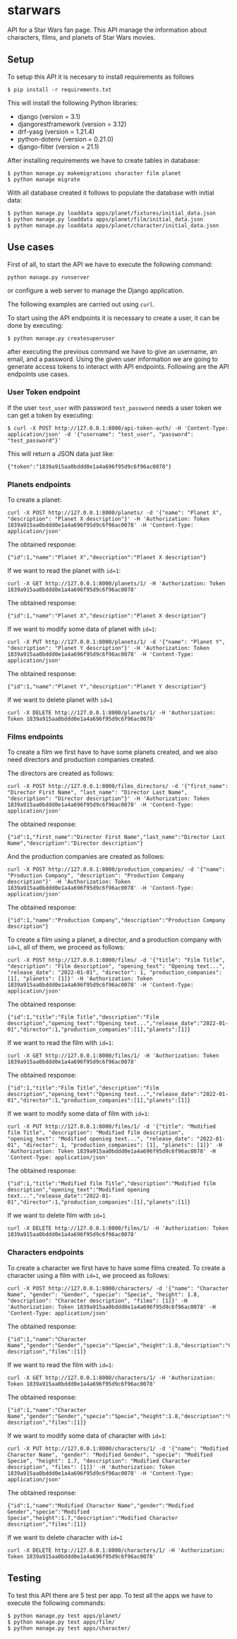 # starwars
API for a Star Wars fan page. This API manage the information about characters, films, and planets of Star Wars movies.

## Setup

To setup this API it is necesary to install requirements as follows

```console
$ pip install -r requirements.txt
```
This will install the following Python libraries:

- django (version = 3.1)
- djangorestframework (version = 3.12)
- drf-yasg (version = 1.21.4)
- python-dotenv (version = 0.21.0)
- django-filter (version = 21.1)

After installing requirements we have to create tables in database:

```console
$ python manage.py makemigrations character film planet
$ python manage migrate
```

With all database created it follows to populate the database with initial data:

```console
$ python manage.py loaddata apps/planet/fixtures/initial_data.json
$ python manage.py loaddata apps/planet/film/initial_data.json
$ python manage.py loaddata apps/planet/character/initial_data.json
```

## Use cases

First of all, to start the API we have to execute the following command:

```console
python manage.py runserver
```

or configure a web server to manage the Django application.

The following examples are carried out using ```curl```.

To start using the API endpoints it is necessary to create a user, it can be done by executing:

```console
$ python manage.py createsuperuser
```

after executing the previous command we have to give an username, an email, and a password. Using the given user information we are going to generate access tokens to interact with API endpoints. Following are the API endpoints use cases.

### User Token endpoint

If the user ```test_user``` with password ```test_password``` needs a user token we can get a token by executing:

```console
$ curl -X POST http://127.0.0.1:8000/api-token-auth/ -H 'Content-Type: application/json' -d '{"username": "test_user", "password": "test_password"}'
```

This will return a JSON data just like:

```console
{"token":"1839a915aa0bddd0e1a4a696f95d9c6f96ac0078"}
```

### Planets endpoints

To create a planet:

```console
curl -X POST http://127.0.0.1:8000/planets/ -d '{"name": "Planet X", "description": "Planet X description"}' -H 'Authorization: Token 1839a915aa0bddd0e1a4a696f95d9c6f96ac0078' -H 'Content-Type: application/json'
```

The obtained response:

```console
{"id":1,"name":"Planet X","description":"Planet X description"}
```

If we want to read the planet with ```id=1```:
```console
curl -X GET http://127.0.0.1:8000/planets/1/ -H 'Authorization: Token 1839a915aa0bddd0e1a4a696f95d9c6f96ac0078'
```

The obtained response:
```console
{"id":1,"name":"Planet X","description":"Planet X description"}
```

If we want to modify some data of planet with ```id=1```:

```console
curl -X PUT http://127.0.0.1:8000/planets/1/ -d '{"name": "Planet Y", "description": "Planet Y description"}' -H 'Authorization: Token 1839a915aa0bddd0e1a4a696f95d9c6f96ac0078' -H 'Content-Type: application/json'
```

The obtained response:

```console
{"id":1,"name":"Planet Y","description":"Planet Y description"}
```

If we want to delete planet with ```id=1```

```console
curl -X DELETE http://127.0.0.1:8000/planets/1/ -H 'Authorization: Token 1839a915aa0bddd0e1a4a696f95d9c6f96ac0078'
```

### Films endpoints

To create a film we first have to have some planets created, and we also need directors and production companies created.

The directors are created as follows:

```console
curl -X POST http://127.0.0.1:8000/films_directors/ -d '{"first_name": "Director First Name", "last_name": "Director Last Name",  "description": "Director description"}' -H 'Authorization: Token 1839a915aa0bddd0e1a4a696f95d9c6f96ac0078' -H 'Content-Type: application/json'
```

The obtained response:

```console
{"id":1,"first_name":"Director First Name","last_name":"Director Last Name","description":"Director description"}
```

And the production companies are created as follows:

```console
curl -X POST http://127.0.0.1:8000/production_companies/ -d '{"name": "Production Company", "description": "Production Company description"}' -H 'Authorization: Token 1839a915aa0bddd0e1a4a696f95d9c6f96ac0078' -H 'Content-Type: application/json'
```

The obtained response:

```console
{"id":1,"name":"Production Company","description":"Production Company description"}
```

To create a film using a planet, a director, and a production company with ```id=1```, all of them, we proceed as follows:

```console
curl -X POST http://127.0.0.1:8000/films/ -d '{"title": "Film Title", "description": "Film description", "opening_text": "Opening text...", "release_date": "2022-01-01", "director": 1, "production_companies": [1], "planets": [1]}' -H 'Authorization: Token 1839a915aa0bddd0e1a4a696f95d9c6f96ac0078' -H 'Content-Type: application/json'
```

The obtained response:

```console
{"id":1,"title":"Film Title","description":"Film description","opening_text":"Opening text...","release_date":"2022-01-01","director":1,"production_companies":[1],"planets":[1]}
```

If we want to read the film with ```id=1```:
```console
curl -X GET http://127.0.0.1:8000/films/1/ -H 'Authorization: Token 1839a915aa0bddd0e1a4a696f95d9c6f96ac0078'
```

The obtained response:
```console
{"id":1,"title":"Film Title","description":"Film description","opening_text":"Opening text...","release_date":"2022-01-01","director":1,"production_companies":[1],"planets":[1]}
```

If we want to modify some data of film with ```id=1```:

```console
curl -X PUT http://127.0.0.1:8000/films/1/ -d '{"title": "Modified film Title", "description": "Modified film description", "opening_text": "Modified opening text...", "release_date": "2022-01-01", "director": 1, "production_companies": [1], "planets": [1]}' -H 'Authorization: Token 1839a915aa0bddd0e1a4a696f95d9c6f96ac0078' -H 'Content-Type: application/json'
```

The obtained response:

```console
{"id":1,"title":"Modified film Title","description":"Modified film description","opening_text":"Modified opening text...","release_date":"2022-01-01","director":1,"production_companies":[1],"planets":[1]}
```

If we want to delete film with ```id=1```

```console
curl -X DELETE http://127.0.0.1:8000/films/1/ -H 'Authorization: Token 1839a915aa0bddd0e1a4a696f95d9c6f96ac0078'
```

### Characters endpoints

To create a character we first have to have some films created. To create a character using a film with ```id=1```, we proceed as follows:

```console
curl -X POST http://127.0.0.1:8000/characters/ -d '{"name": "Character Name", "gender": "Gender", "specie": "Specie", "height": 1.8, "description": "Character description", "films": [1]}' -H 'Authorization: Token 1839a915aa0bddd0e1a4a696f95d9c6f96ac0078' -H 'Content-Type: application/json'
```

The obtained response:

```console
{"id":1,"name":"Character Name","gender":"Gender","specie":"Specie","height":1.8,"description":"Character description","films":[1]}
```

If we want to read the film with ```id=1```:
```console
curl -X GET http://127.0.0.1:8000/characters/1/ -H 'Authorization: Token 1839a915aa0bddd0e1a4a696f95d9c6f96ac0078'
```

The obtained response:
```console
{"id":1,"name":"Character Name","gender":"Gender","specie":"Specie","height":1.8,"description":"Character description","films":[1]}
```

If we want to modify some data of character with ```id=1```:

```console
curl -X PUT http://127.0.0.1:8000/characters/1/ -d '{"name": "Modified Character Name", "gender": "Modified Gender", "specie": "Modified Specie", "height": 1.7, "description": "Modified Character description", "films": [1]}' -H 'Authorization: Token 1839a915aa0bddd0e1a4a696f95d9c6f96ac0078' -H 'Content-Type: application/json'
```

The obtained response:

```console
{"id":1,"name":"Modified Character Name","gender":"Modified Gender","specie":"Modified Specie","height":1.7,"description":"Modified Character description","films":[1]}
```

If we want to delete character with ```id=1```

```console
curl -X DELETE http://127.0.0.1:8000/characters/1/ -H 'Authorization: Token 1839a915aa0bddd0e1a4a696f95d9c6f96ac0078'
```

## Testing

To test this API there are 5 test per app. To test all the apps we have to execute the following commands:

```console
$ python manage.py test apps/planet/
$ python manage.py test apps/film/
$ python manage.py test apps/character/
```
